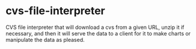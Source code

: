 # cvs-file-interpreter

CVS file interpreter that will download a cvs from a given URL, unzip it if necessary, and then it will serve the data to a client for it to make charts or manipulate the data as pleased.
